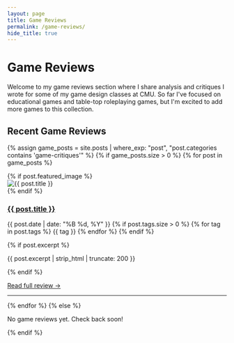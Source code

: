 ```yaml
---
layout: page
title: Game Reviews
permalink: /game-reviews/
hide_title: true
---
```

# Game Reviews

Welcome to my game reviews section where I share analysis and critiques I wrote for some of my game design classes at CMU. So far I've focused on educational games and table-top roleplaying games, but I'm excited to add more games to this collection. 

## Recent Game Reviews

{% assign game_posts = site.posts | where_exp: "post", "post.categories contains 'game-critiques'" %}
{% if game_posts.size > 0 %}
{% for post in game_posts %}
<article class="game-review-preview">
{% if post.featured_image %}
<div class="featured-image">
<img src="{{ post.featured_image | relative_url }}" alt="{{ post.title }}" />
</div>
{% endif %}
<div class="review-content">
<h3><a href="{{ post.url | relative_url }}">{{ post.title }}</a></h3>
<p class="post-meta">
<time datetime="{{ post.date | date_to_xmlschema }}">{{ post.date | date: "%B %d, %Y" }}</time>
{% if post.tags.size > 0 %}
<span class="post-tags">
{% for tag in post.tags %}
<span class="tag">{{ tag }}</span>
{% endfor %}
</span>
{% endif %}
</p>
{% if post.excerpt %}
<p class="post-excerpt">{{ post.excerpt | strip_html | truncate: 200 }}</p>
{% endif %}
<p><a href="{{ post.url | relative_url }}" class="read-more">Read full review →</a></p>
</div>
</article>
<hr>
{% endfor %}
{% else %}
<p>No game reviews yet. Check back soon!</p>
{% endif %}
